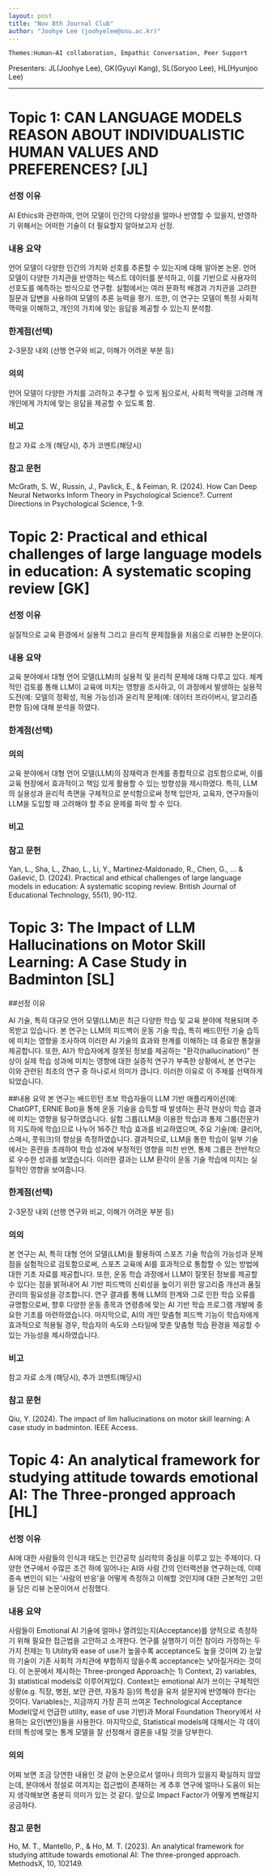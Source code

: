 ```yaml
---
layout: post
title: "Nov 8th Journal Club"
author: "Joohye Lee (joohyelee@snu.ac.kr)"
---
```


    Themes:Human–AI collaboration, Empathic Conversation, Peer Support

Presenters: JL(Joohye Lee), GK(Gyuyi Kang), SL(Soryoo Lee), HL(Hyunjoo Lee) <br>

-----------------


# Topic 1: CAN LANGUAGE MODELS REASON ABOUT INDIVIDUALISTIC HUMAN VALUES AND PREFERENCES? [JL]

### **선정 이유**

AI Ethics와 관련하여, 언어 모델이 인간의 다양성을 얼마나 반영할 수 있을지, 반영하기 위해서는 어떠한 기술이 더 필요할지 알아보고자 선정.

### **내용 요약**

언어 모델이 다양한 인간의 가치와 선호를 추론할 수 있는지에 대해 알아본 논문. 언어 모델이 다양한 가치관을 반영하는 텍스트 데이터를 분석하고, 이를 기반으로 사용자의 선호도를 예측하는 방식으로 연구함. 실험에서는 여러 문화적 배경과 가치관을 고려한 질문과 답변을 사용하여 모델의 추론 능력을 평가. 또한, 이 연구는 모델이 특정 사회적 맥락을 이해하고, 개인의 가치에 맞는 응답을 제공할 수 있는지 분석함.

### **한계점(선택)**

2-3문장 내외 (선행 연구와 비교, 이해가 어려운 부분 등)

### **의의**

언어 모델이 다양한 가치를 고려하고 추구할 수 있게 됨으로서, 사회적 맥락을 고려해 개개인에게 가치에 맞는 응답을 제공할 수 있도록 함.

### **비고**

참고 자료 소개 (해당시), 추가 코멘트(해당시)

### **참고 문헌**

McGrath, S. W., Russin, J., Pavlick, E., & Feiman, R. (2024). How Can Deep Neural Networks Inform Theory in Psychological Science?. Current Directions in Psychological Science, 1-9.



# Topic 2: Practical and ethical challenges of large language models in education: A systematic scoping review [GK]

### **선정 이유**

실질적으로 교육 환경에서 실용적 그리고 윤리적 문제점들을 처음으로 리뷰한 논문이다. 

### **내용 요약**

 교육 분야에서 대형 언어 모델(LLM)의 실용적 및 윤리적 문제에 대해 다루고 있다. 체계적인 검토를 통해 LLM이 교육에 미치는 영향을 조사하고, 이 과정에서 발생하는 실용적 도전(예: 모델의 정확성, 적용 가능성)과 윤리적 문제(예: 데이터 프라이버시, 알고리즘 편향 등)에 대해 분석을 하였다. 

### **한계점(선택)**



### **의의**
교육 분야에서 대형 언어 모델(LLM)의 잠재력과 한계를 종합적으로 검토함으로써, 이를 교육 현장에서 효과적이고 책임 있게 활용할 수 있는 방향성을 제시하였다. 특히, LLM의 실용성과 윤리적 측면을 구체적으로 분석함으로써 정책 입안자, 교육자, 연구자들이 LLM을 도입할 때 고려해야 할 주요 문제를 파악 할 수 있다.

### **비고**



### **참고 문헌**

Yan, L., Sha, L., Zhao, L., Li, Y., Martinez‐Maldonado, R., Chen, G., ... & Gašević, D. (2024). Practical and ethical challenges of large language models in education: A systematic scoping review. British Journal of Educational Technology, 55(1), 90-112.

# Topic 3: The Impact of LLM Hallucinations on Motor Skill Learning: A Case Study in Badminton [SL]

##선정 이유

AI 기술, 특히 대규모 언어 모델(LLM)은 최근 다양한 학습 및 교육 분야에 적용되며 주목받고 있습니다. 본 연구는 LLM의 피드백이 운동 기술 학습, 특히 배드민턴 기술 습득에 미치는 영향을 조사하여 이러한 AI 기술의 효과와 한계를 이해하는 데 중요한 통찰을 제공합니다. 또한, AI가 학습자에게 잘못된 정보를 제공하는 "환각(hallucination)" 현상이 실제 학습 성과에 미치는 영향에 대한 실증적 연구가 부족한 상황에서, 본 연구는 이와 관련된 최초의 연구 중 하나로서 의미가 큽니다. 이러한 이유로 이 주제를 선택하게 되었습니다.

##내용 요약
본 연구는 배드민턴 초보 학습자들이 LLM 기반 애플리케이션(예: ChatGPT, ERNIE Bot)을 통해 운동 기술을 습득할 때 발생하는 환각 현상이 학습 결과에 미치는 영향을 탐구하였습니다. 실험 그룹(LLM을 이용한 학습)과 통제 그룹(전문가의 지도하에 학습)으로 나누어 16주간 학습 효과를 비교하였으며, 주요 기술(예: 클리어, 스매시, 풋워크)의 향상을 측정하였습니다. 결과적으로, LLM을 통한 학습이 일부 기술에서는 혼란을 초래하여 학습 성과에 부정적인 영향을 미친 반면, 통제 그룹은 전반적으로 우수한 성과를 보였습니다. 이러한 결과는 LLM 환각이 운동 기술 학습에 미치는 실질적인 영향을 보여줍니다.


### **한계점(선택)**

2-3문장 내외 (선행 연구와 비교, 이해가 어려운 부분 등)

### **의의**
본 연구는 AI, 특히 대형 언어 모델(LLM)을 활용하여 스포츠 기술 학습의 가능성과 문제점을 실험적으로 검토함으로써, 스포츠 교육에 AI를 효과적으로 통합할 수 있는 방법에 대한 기초 자료를 제공합니다. 또한, 운동 학습 과정에서 LLM이 잘못된 정보를 제공할 수 있다는 점을 밝혀내어 AI 기반 피드백의 신뢰성을 높이기 위한 알고리즘 개선과 품질 관리의 필요성을 강조합니다. 연구 결과를 통해 LLM의 한계와 그로 인한 학습 오류를 규명함으로써, 향후 다양한 운동 종목과 연령층에 맞는 AI 기반 학습 프로그램 개발에 중요한 기초를 마련하였습니다. 마지막으로, AI의 개인 맞춤형 피드백 기능이 학습자에게 효과적으로 적용될 경우, 학습자의 속도와 스타일에 맞춘 맞춤형 학습 환경을 제공할 수 있는 가능성을 제시하였습니다.
### **비고**

참고 자료 소개 (해당시), 추가 코멘트(해당시)

### **참고 문헌**
Qiu, Y. (2024). The impact of llm hallucinations on motor skill learning: A case study in badminton. IEEE Access.

# Topic 4: An analytical framework for studying attitude towards emotional AI: The Three-pronged approach [HL]

### **선정 이유**

AI에 대한 사람들의 인식과 태도는 인간공학 심리학의 중심을 이루고 있는 주제이다. 다양한 연구에서 수많은 조건 하에 일어나는 AI와 사람 간의 인터랙션을 연구하는데, 이때 종속 변인이 되는 '사람의 반응'을 어떻게 측정하고 이해할 것인지에 대한 근본적인 고민을 담은 리뷰 논문이어서 선정했다.

### **내용 요약**

사람들이 Emotional AI 기술에 얼마나 열려있는지(Acceptance)를 양적으로 측정하기 위해 필요한 접근법을 고안하고 소개한다. 연구를 실행하기 이전 참이라 가정하는 두 가지 전제는 1) Utility와 ease of use가 높을수록 acceptance도 높을 것이며 2) 눈앞의 기술이 기존 사회적 가치관에 부합하지 않을수록 acceptance는 낮아질거라는 것이다.
이 논문에서 제시하는 Three-pronged Approach는 1) Context, 2) variables, 3) statistical models로 이루어져있다. Context는 emotional AI가 쓰이는 구체적인 상황(e.g. 직장, 병원, 보안 관련, 자동차 등)의 특성을 유저 설문지에 반영해야 한다는 것이다. Variables는, 지금까지 가장 흔히 쓰여온 Technological Acceptance Model(앞서 언급한 utility, ease of use 기반)과 Moral Foundation Theory에서 사용하는 요인(변인)들을 사용한다. 마지막으로, Statistical models에 대해서는 각 데이터의 특성에 맞는 통계 모델을 잘 선정해서 결론을 내릴 것을 당부한다. 

### **의의**

어찌 보면 조금 당연한 내용인 것 같아 논문으로서 얼마나 의의가 있을지 확실하지 않았는데, 분야에서 정설로 여겨지는 접근법이 존재하는 게 추후 연구에 얼마나 도움이 되는지 생각해보면 충분히 의미가 있는 것 같다. 앞으로 Impact Factor가 어떻게 변해갈지 궁금하다.

### **참고 문헌**
Ho, M. T., Mantello, P., & Ho, M. T. (2023). An analytical framework for studying attitude towards emotional AI: The three-pronged approach. MethodsX, 10, 102149.



